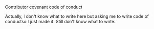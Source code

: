 Contributor covenant code of conduct

Actually, I don't know what to write here but asking me to write code of conductso I just made it. Still don't know what to write.
